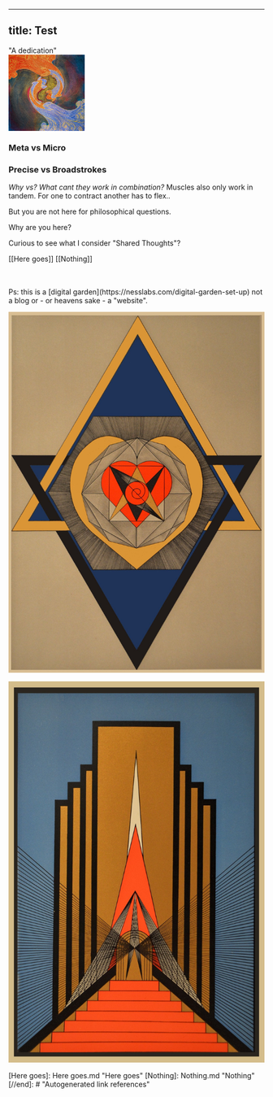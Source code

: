___
title: Test
---
"A dedication"
<br>
<img src="attachments/SSF.jpg" width=150 align="center">
<br>

### Meta vs Micro
### Precise vs Broadstrokes

_Why vs? What cant they work in combination?_
Muscles also only work in tandem. For one to contract another has to flex..

But you are not here for philosophical questions.

Why are you here?

Curious to see what I consider "Shared Thoughts"?

[[Here goes]]
[[Nothing]]

<br>
<br>
Ps: this is a [digital garden](https://nesslabs.com/digital-garden-set-up) not a blog or - or heavens sake - a "website".

![](attachments/2021-03-02-22-24-14.png)

![](attachments/151941726_10159394021590337_6449182029974625423_o.jpg)


[//begin]: # "Autogenerated link references for markdown compatibility"
[Here goes]: Here goes.md "Here goes"
[Nothing]: Nothing.md "Nothing"
[//end]: # "Autogenerated link references"